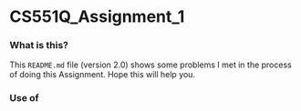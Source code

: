 # CS551Q_Assignment_1

### What is this?
This `README.md` file (version 2.0) shows some problems I met in the process of doing this Assignment. Hope this will help you.

### Use of <script> in Templates
Although the project brief states that "there should be no JavaScript in your submission," clarification was sought from the instructor, who confirmed that the restriction refers to the Java programming language, not the client-side scripting language JavaScript. As such, the use of <script> tags in HTML templates for basic front-end interactivity and data visualization is acceptable within the scope of this Python-based assignment.
In this project, JavaScript is only used to support the dynamic display of CO₂ emissions through charts and user-controlled filters (e.g., selecting countries or adjusting year ranges). This enhances the interpretability of open data and does not compromise the Python-focused nature of the assignment. All core logic, data processing, and database interactions are handled by Django and Python on the server side.

# How to run through codio (local version)
use this command:
```bash
source .venv/bin/activate
cd team_assignment
python3 manage.py runserver 0.0.0.0:8000
```
Finally you can visit this url to get to our homepage: https://randomevent-spenddemand-8000.codio-box.uk/co2

# Preparations in advance if you are going to edit the assignment files

### Get python version 3.10.7
When open your codio link for this Assignment, firstly checking the python version is necessary. Try with this code:
```bash 
    python --version
```
If your python version is 2.7.17, you should download 3.10.7 version. Type the following command:
```bash
    pyenv install 3.10.7
```
If you meet an error like '*python-build: definition not found: 3.10.7*', then you should upload your pyenv. Try this:
```bash
    cd ~/.pyenv
    git pull
```
Then, go back to your working directory:
```bash
    cd -
```
Now you should be able to download the version 3.10.7:
```bash
    pyenv install 3.10.7
```
After downloading, remember to check the version again. If it's still 2.7.17, try this command:
```bash
    pyenv rehash
```

### Download files from github repository
I have created a repository on github for this Assignment, you can download files from it.
Firstly, make sure you've received my invitation and selected consent. Only if you do this will you have the permission to follow up.
Then, you can use this commend to download.
```bash
    git clone https://github.com/Thorki-Su/CS551Q_Assignment_1.git
```
This will download all the files into your codio as a new folder '*CS551Q_Assignment_1*'. To make edits and commits easier, please move all files out of the folder.
The filetree should look at: '.venv', 'team_assignment' and 'sqlite-autoconf-3490100' folders, and other four files.

### Get sqlite version 3.49.1
Please use this command to check your sqlite version:
```bash
    sqlite3 --version
```
If your version is 3.22, please update the version. In the files downloaded from github, there are prepared sqlite documents.
```bash
    cd sqlite-autoconf-3490100
    ./configure --prefix=$HOME/sqlite
    make
    make install
```
Then set environment variables so Python uses the new SQLite:
```bash
    export PATH="$HOME/sqlite/bin:$PATH"
    export LD_LIBRARY_PATH="$HOME/sqlite/lib"
```
Check version again and your sqlite should be 3.49.1

# The process of this Assignment

### Build Basic Django Framework
After making sure your python version is correct, you can use these commands to start the virtual environment and install some modules:
```bash
    pyenv local 3.10.7 # this sets the local version of python to 3.10.7
    python3 -m venv .venv # this creates the virtual environment for you
    source .venv/bin/activate # this activates the virtual environment
    pip install --upgrade pip # this installs pip, and upgrades it if required.
```
Then we install django:
```bash
    pip install django
```
The first step of this assignment is to create a project for it. We use '*team_assignment*' as the name of project.
```bash
    django-admin startproject team_assignment
```
It will create a folder named team_assignment. Remember to change path into this project:
```bash
    cd team_assignment
```
Then we create an app named '*visual_emission*', cause our data is about CO2 emissions.
```bash
    python manage.py startapp visual_emission
```
This command will create a new folder inside our project folder.
Open the file *settings.py* and add the app into *INSTALLED_APPS*, remember the ',' at the end.
```python
    'visual_emission',
```
Then open the file *urls.py* and change it like this:
```python
    from django.contrib import admin
    from django.urls import path, include

    urlpatterns = [
        path('admin/', admin.site.urls),
        path('co2/', include('visual_emission.urls', namespace='co2')),
    ]
```
*include* makes sure it can use urls in app folder, and all these urls begin with '*co2/*'.
Next create a new file named *urls.py* in the *visual_emission* folder, it should look like this:
```python
    from django.urls import path
    from . import views

    app_name = 'co2'

    urlpatterns = [
        path('', views.homepage, name='homepage'),
    ]
```
This ensures that when the '/co2' path is accessed, the server calls the homepage function in views.
Then we write the homepage function. Open the file *views.py* in the *visual_emission* folder, and change it like this:
```python
    from django.shortcuts import render, HttpResponse

    # Create your views here.
    def homepage(request):
        return HttpResponse('This is the home page!')
```
The function will return a string '*This is the home page!*'.
In Terminal, use this command to run the server firstly:
```bash
    python manage.py runserver
```
After the server is running, use 'Box URL' to open a website. Change the '3000' to '8000' and copy the url after 'https://'. Everyone's url is different. For example, mine is '*randomevent-spenddemand-8000.codio-box.uk*'
In '*settings.py*', paste your url into '*ALLOWED_HOSTS*', just like this:(remember use your own url)
```python
    ALLOWED_HOSTS = ['randomevent-spenddemand-8000.codio-box.uk']
```
Then stop the server by CTRl+C, save all the files and run the server again. This time we use this command:
```bash
    python3 manage.py runserver 0.0.0.0:8000
```
Again, open a website by 'Box URL', change the url from 3000 to 8000 and add '/co2' at the end.
If everything is correct, you can see '*This is the home page!*' in the new page.

### Create Models for Database
Open the file '*models.py*', we will create two models in it:
```python
    class Country(models.Model):
        country_name = models.CharField(max_length=100, unique=True)
        country_code = models.CharField(max_length=10, unique=True)
        region = models.CharField(max_length=100, null=True)
        income_group = models.CharField(max_length=50, null=True)
        is_country = models.BooleanField(default=True)

    class Data(models.Model):
        country = models.ForeignKey(Country, on_delete=models.CASCADE)
        year = models.IntegerField()
        emission = models.FloatField()

        class Meta:
            unique_together = ('country', 'year')
```
Then we ask Django to generate the migration file with the command:
```python
    python3 manage.py makemigrations
```
After that, we run the generated migration with the command:
```python
    python3 manage.py migrate
```
In the future, anytime that you edit the model, you need to run makemigration, and then migrate commands to have the database changes happen.

### Load Data from the Excel File
Under the 'visual_emission' app create a folder 'management' and inside that create another one named 'commands'. Then create a file parse_cities.py in that folder. We use the openpyxl library to parse the excel spreadsheet, so you need to install that with the command:
```bash
    pip install openpyxl
```
In the 'visual_emission' folder, create a folder named 'country_data', then upload the excel file in it. Make sure the file is end with '.xlsx' cause the openpyxl library can only be used to deal with xlsx files.
Open file parse_cities.py, we will write some commands to load data from our excel file:
```python
    import os
    from pathlib import Path
    from django.db import models
    from django.core.management.base import BaseCommand, CommandError
    from openpyxl import load_workbook

    from visual_emission.models import Country, Data # load the models

    class Command(BaseCommand):
        help = 'Load data from csv'

        def handle(self, *args, **options):
            Country.objects.all().delete()
            Data.objects.all().delete()
            print('table dropped')

            base_dir = Path(__file__).resolve().parent.parent.parent.parent
            book_path = os.path.join(base_dir, 'visual_emission/country_data/data_upload.xlsx')
            try:
                book = load_workbook(book_path)
                sheet = book['Data']
            except FileNotFoundError:
                raise CommandError(f"File not found: {book_path}")
            except KeyError:
                raise CommandError("Worksheet named 'Data' not found in the Excel file.")
            print(sheet.title)
            max_row_num = sheet.max_row
            max_col_num = sheet.max_column
            print(f'Rows: {max_row_num}, Columns: {max_col_num}')

            start_year = 1990 # years are from 1990 to 2020
            data_start_col = 6 # data start at column F, which is the 6th

            for i in range(2, max_row_num + 1):
                try:
                    row_data = [sheet.cell(row=i, column=j).value for j in range(1, max_col_num + 1)] # get the data of one row
                    c_name = row_data[0]
                    c_code = row_data[1]
                    is_c = row_data[2]
                    reg = row_data[3] if row_data[3] else ''
                    income = row_data[4] if row_data[4] else ''

                    country = Country.objects.create(
                        country_name = c_name,
                        country_code = c_code,
                        is_country = is_c,
                        region = reg,
                        income_group = income,
                    )

                    data_objects = []
                    for j in range(data_start_col-1, max_col_num): # the index starts with 0, so the data_start_col should -1
                        year = start_year + (j-data_start_col+1)
                        emission = row_data[j]
                        if emission is not None:
                            data_objects.append(Data(country = country, year = year, emission = emission))
                        
                    Data.objects.bulk_create(data_objects)
                    print(f'{c_name} saved')
                except Exception as e:
                    print(f'Error processing row {i}: {e}')
            
            print('all data saved')
```
With this we can drop the data from the table, and then load it in, as required. Run the file with the command:
```bash
    python3 manage.py parse_cities
```
This will run for a little time.

When loading finished, we can test whether the data is in the database. Use this command to open a shell to query the sqlite database:
```bash
    python3 manage.py dbshell
```
Then try this command or other commands you want to use:
```bash
    select * from visual_emission_country where income_group='High income';
```
This command will show all countries whose income_group is 'High income'.

### Create Templates
Now we will create templates for our app. Create a new folder named 'templates' under 'visual_emission', inside this folder we will place all templates.
In settings.py, change this line in TEMPLATES:
```python
    'DIRS': [BASE_DIR/'templates'],
```
This makes sure it can find our templates.
For there are many templates in visual_emission, the process of creating each template will not be shown in detail.
All templates and their usage will be listed here:
'404.html' and '500.html' -- for error control.
'chart.html' -- for drawing the line chart in detail pages.
'country_info.html' and 'group_info.html' -- for showing country or group information in detail pages.
'country_list.html' -- it is the sidebar of each pages.
'data.html' -- it is the detail page for all countries and groups.
'feedback.html' -- for collecting feedback from users -- it is not done yet!
'homepage.html' -- it is the homepage of our app.
'main.html' -- it is the parent template for other templates.
In this step, 'urls.py' and 'views.py' in 'visual_emission' folder are also edited.